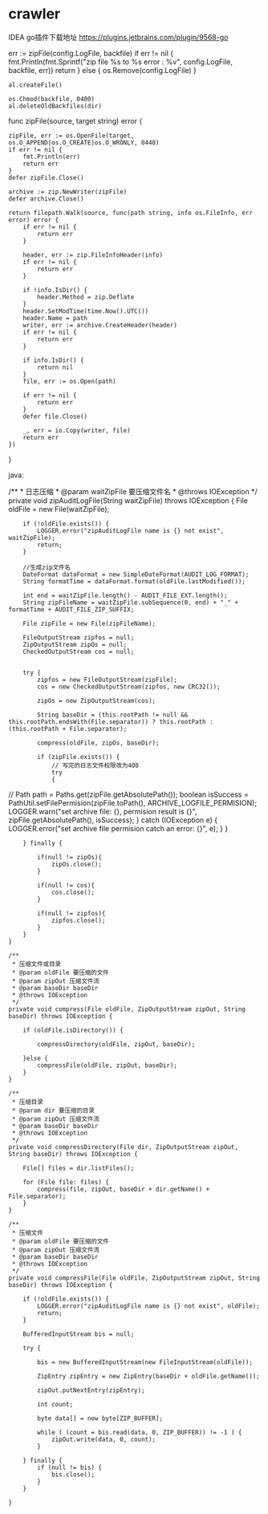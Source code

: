 # crawler
IDEA go插件下载地址
https://plugins.jetbrains.com/plugin/9568-go

err := zipFile(config.LogFile, backfile)
	if err != nil {
		fmt.Println(fmt.Sprintf("zip file %s to %s error : %v", config.LogFile, backfile, err))
		return
	} else {
		os.Remove(config.LogFile)
	}

	al.createFile()

	os.Chmod(backfile, 0400)
	al.deleteOldBackfiles(dir)
  
  
  
  func zipFile(source, target string) error {

	zipFile, err := os.OpenFile(target, os.O_APPEND|os.O_CREATE|os.O_WRONLY, 0440)
	if err != nil {
		fmt.Println(err)
		return err
	}
	defer zipFile.Close()

	archive := zip.NewWriter(zipFile)
	defer archive.Close()

	return filepath.Walk(source, func(path string, info os.FileInfo, err error) error {
		if err != nil {
			return err
		}

		header, err := zip.FileInfoHeader(info)
		if err != nil {
			return err
		}

		if !info.IsDir() {
			header.Method = zip.Deflate
		}
		header.SetModTime(time.Now().UTC())
		header.Name = path
		writer, err := archive.CreateHeader(header)
		if err != nil {
			return err
		}

		if info.IsDir() {
			return nil
		}
		file, err := os.Open(path)

		if err != nil {
			return err
		}
		defer file.Close()

		_, err = io.Copy(writer, file)
		return err
	})
}




java:

 /**
     * 日志压缩
     * @param waitZipFile 要压缩文件名
     * @throws IOException
     */
    private void zipAuditLogFile(String waitZipFile) throws IOException {
        File oldFile = new File(waitZipFile);

        if (!oldFile.exists()) {
            LOGGER.error("zipAuditLogFile name is {} not exist", waitZipFile);
            return;
        }

        //生成zip文件名
        DateFormat dataFormat = new SimpleDateFormat(AUDIT_LOG_FORMAT);
        String formatTime = dataFormat.format(oldFile.lastModified());

        int end = waitZipFile.length() - AUDIT_FILE_EXT.length();
        String zipFileName = waitZipFile.subSequence(0, end) + "_" + formatTime + AUDIT_FILE_ZIP_SUFFIX;

        File zipFile = new File(zipFileName);

        FileOutputStream zipfos = null;
        ZipOutputStream zipOs = null;
        CheckedOutputStream cos = null;


        try {
            zipfos = new FileOutputStream(zipFile);
            cos = new CheckedOutputStream(zipfos, new CRC32());

            zipOs = new ZipOutputStream(cos);

            String baseDir = (this.rootPath != null && this.rootPath.endsWith(File.separator)) ? this.rootPath : (this.rootPath + File.separator);

            compress(oldFile, zipOs, baseDir);

            if (zipFile.exists()) {
                // 写完的日志文件权限改为400
                try
                {
//                    Path path = Paths.get(zipFile.getAbsolutePath());
                    boolean isSuccess = PathUtil.setFilePermision(zipFile.toPath(), ARCHIVE_LOGFILE_PERMISION);
                    LOGGER.warn("set archive file: {}, permision result is {}", zipFile.getAbsolutePath(), isSuccess);
                }
                catch (IOException e)
                {
                    LOGGER.error("set archive file permision catch an error: {}", e);
                }
            }

        } finally {

            if(null != zipOs){
                zipOs.close();
            }

            if(null != cos){
                cos.close();
            }

            if(null != zipfos){
                zipfos.close();
            }
        }
    }

    /**
     * 压缩文件或目录
     * @param oldFile 要压缩的文件
     * @param zipOut 压缩文件流
     * @param baseDir baseDir
     * @throws IOException
     */
    private void compress(File oldFile, ZipOutputStream zipOut, String baseDir) throws IOException {

        if (oldFile.isDirectory()) {

            compressDirectory(oldFile, zipOut, baseDir);

        }else {
            compressFile(oldFile, zipOut, baseDir);
        }
    }

    /**
     * 压缩目录
     * @param dir 要压缩的目录
     * @param zipOut 压缩文件流
     * @param baseDir baseDir
     * @throws IOException
     */
    private void compressDirectory(File dir, ZipOutputStream zipOut, String baseDir) throws IOException {

        File[] files = dir.listFiles();

        for (File file: files) {
            compress(file, zipOut, baseDir + dir.getName() + File.separator);
        }
    }

    /**
     * 压缩文件
     * @param oldFile 要压缩的文件
     * @param zipOut 压缩文件流
     * @param baseDir baseDir
     * @throws IOException
     */
    private void compressFile(File oldFile, ZipOutputStream zipOut, String baseDir) throws IOException {

        if (!oldFile.exists()) {
            LOGGER.error("zipAuditLogFile name is {} not exist", oldFile);
            return;
        }

        BufferedInputStream bis = null;

        try {

            bis = new BufferedInputStream(new FileInputStream(oldFile));

            ZipEntry zipEntry = new ZipEntry(baseDir + oldFile.getName());

            zipOut.putNextEntry(zipEntry);

            int count;

            byte data[] = new byte[ZIP_BUFFER];

            while ( (count = bis.read(data, 0, ZIP_BUFFER)) != -1 ) {
                zipOut.write(data, 0, count);
            }

        } finally {
            if (null != bis) {
                bis.close();
            }
        }

    }
